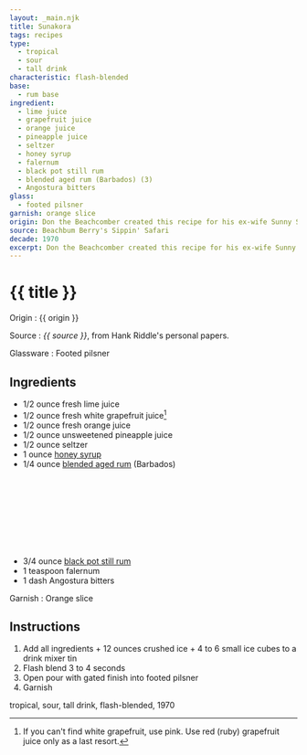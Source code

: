 ```yaml
---
layout: _main.njk
title: Sunakora
tags: recipes
type:
  - tropical
  - sour
  - tall drink
characteristic: flash-blended
base:
  - rum base
ingredient:
  - lime juice
  - grapefruit juice
  - orange juice
  - pineapple juice
  - seltzer
  - honey syrup
  - falernum
  - black pot still rum
  - blended aged rum (Barbados) (3)
  - Angostura bitters
glass:
  - footed pilsner
garnish: orange slice
origin: Don the Beachcomber created this recipe for his ex-wife Sunny Sund (nicknamed "Sunkora, Queen of the Beachcombers"). Adapted from the version served at the Don the Beachcomber's Palm Beach, Calif. location in the 1970s.
source: Beachbum Berry's Sippin' Safari
decade: 1970
excerpt: Don the Beachcomber created this recipe for his ex-wife Sunny Sund (nicknamed “Sunkora, Queen of the Beachcombers”). Adapted from the version served at the Don the Beachcomber's Palm Beach, Calif. location in the 1970s.
---
```


<!-- markdownlint-disable MD025 -->
# {{ title }}
<!-- markdownlint-enable MD025 -->

Origin
  : {{ origin }}

Source
  : <cite><span data-pagefind-filter="Source">{{ source }}</span></cite>, from Hank Riddle's personal papers.

Glassware
  : <span data-pagefind-filter="Glassware">Footed pilsner</span>

## Ingredients

- 1/2 ounce fresh lime juice
- 1/2 ounce fresh white grapefruit juice[^1]
- 1/2 ounce fresh orange juice
- 1/2 ounce unsweetened pineapple juice
- 1/2 ounce seltzer
- 1 ounce [honey syrup](/mixes/honey-syrup)
- 1/4 ounce [blended aged rum](/rums/05-rum-blended-aged/) (Barbados)<icon-l space="1em" class="bigger" label="(3)"><span class="with-icon"><svg class="icon"><use href="/assets/images/icons/circle-3.svg#circle-3"></use></svg></span></icon-l>
- 3/4 ounce [black pot still rum](/rums/10-rum-black-pot-still/)
- 1 teaspoon falernum
- 1 dash Angostura bitters

[^1]: If you can't find white grapefruit, use pink. Use red (ruby) grapefruit juice only as a last resort.

Garnish
  : <span data-pagefind-filter="Garnish">Orange slice</span>

## Instructions

1. Add all ingredients + 12 ounces crushed ice + 4 to 6 small ice cubes to a drink mixer tin
2. Flash blend 3 to 4 seconds
3. Open pour with gated finish into footed pilsner
4. Garnish

<div
  data-cat[0]="Drink"
  data-type[0]="Tropical"
  data-type[1]="Sour"
  data-type[2]="Tall drink"
  data-char[0]="Flash-blended"
  data-base[0]="Rum/Cane spirits"
  data-ingredient[0]="Lime juice"
  data-ingredient[1]="Grapefruit juice"
  data-ingredient[2]="Orange juice"
  data-ingredient[3]="Pineapple juice, unsweetened"
  data-ingredient[4]="Seltzer"
  data-ingredient[5]="Soda water"
  data-ingredient[6]="Honey syrup"
  data-ingredient[7]="Falernum"
  data-ingredient[8]="Black pot still rum"
  data-ingredient[9]="Blended aged rum [3]"
  data-ingredient[10]="Blended aged rum (Barbados) [3]"
  data-ingredient[11]="Angostura bitters"
  data-origin[0]="Don the Beachcomber"
  data-origin[1]="Donn Beach"
  data-origin[2]="Ernest Raymond Gantt"
  data-decade[0]="1970"
  data-pagefind-filter="
    Category[data-cat[0]],
    Type[data-type[0]],
    Type[data-type[1]],
    Type[data-type[2]],
    Characteristic[data-char[0]],
    Base[data-base[0]],
    Ingredient[data-ingredient[0]],
    Ingredient[data-ingredient[1]],
    Ingredient[data-ingredient[2]],
    Ingredient[data-ingredient[3]],
    Ingredient[data-ingredient[4]],
    Ingredient[data-ingredient[5]],
    Ingredient[data-ingredient[6]],
    Ingredient[data-ingredient[7]],
    Ingredient[data-ingredient[8]],
    Ingredient[data-ingredient[9]],
    Ingredient[data-ingredient[10]],
    Ingredient[data-ingredient[11]],
    Origin[data-origin[0]],
    Origin[data-origin[1]],
    Origin[data-origin[2]],
    Decade[data-decade[0]]
  "
>
</div>

<div class="keywords" aria-hidden>tropical, sour, tall drink, flash-blended, 1970</div>
